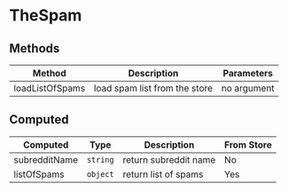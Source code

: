 # TheSpam

## Methods

<!-- @vuese:TheSpam:methods:start -->
|Method|Description|Parameters|
|---|---|---|
|loadListOfSpams|load spam list from the store|no argument|

<!-- @vuese:TheSpam:methods:end -->


## Computed

<!-- @vuese:TheSpam:computed:start -->
|Computed|Type|Description|From Store|
|---|---|---|---|
|subredditName|`string`|return subreddit name|No|
|listOfSpams|`object`|return list of spams|Yes|

<!-- @vuese:TheSpam:computed:end -->


